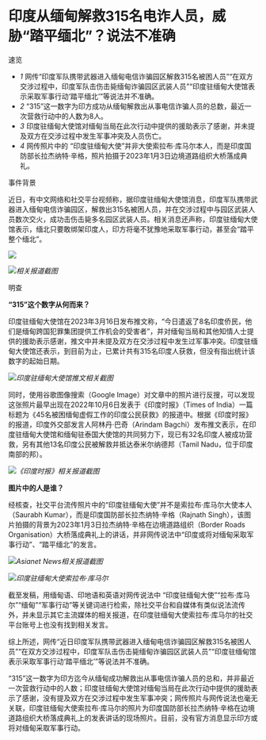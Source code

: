 # 印度从缅甸解救315名电诈人员，威胁“踏平缅北”？说法不准确

速览

  * _1_ 网传“印度军队携带武器进入缅甸电信诈骗园区解救315名被困人员”“在双方交涉过程中，印度军队击伤击毙缅甸诈骗园区武装人员”“印度驻缅甸大使馆表示采取军事行动‘踏平缅北’”等说法并不准确。
  * _2_ “315”这一数字为印方成功从缅甸解救出从事电信诈骗人员的总数，最近一次营救行动中的人数为8人。
  * _3_ 印度驻缅甸大使馆对缅甸当局在此次行动中提供的援助表示了感谢，并未提及双方在交涉过程中发生军事冲突及人员伤亡。
  * _4_ 网传照片中的 “印度驻缅甸大使”并非大使索拉布·库马尔本人，而是印度国防部长拉杰纳特·辛格，照片拍摄于2023年1月3日边境道路组织大桥落成典礼。

事件背景

近日，有中文网络和社交平台视频称，据印度驻缅甸大使馆消息，印度军队携带武器进入缅甸电信诈骗园区，解救出315名被困人员，并在交涉过程中与园区武装人员数次交火，成功击伤击毙多名园区武装人员。相关消息还声称，印度驻缅甸大使馆表示，缅北只要敢绑架印度人，印方将毫不犹豫地采取军事行动，甚至会“踏平整个缅北”。

![](https://inews.gtimg.com/news_bt/O17ctCdKRuPl6nxSZcqB-HibPconhyJKdAgzDsdEa3G10AA/1000)

![](https://inews.gtimg.com/news_bt/OphGTSCoU8hFsiunOZiFBFbKpv08Ns1hKMpknY-8jxUSMAA/1000)_相关报道截图_

明查

**“315”这个数字从何而来？**

印度驻缅甸大使馆在2023年3月16日发布推文称，“今日遣返了8名印度侨民，他们是缅甸跨国犯罪集团提供工作机会的受害者”，并对缅甸当局和其他知情人士提供的援助表示感谢，推文中并未提及双方在交涉过程中发生过军事冲突。印度驻缅甸大使馆还表示，到目前为止，已累计共有315名印度人获救，但没有指出统计该数字的起始日期。

![](https://inews.gtimg.com/news_bt/O48wcrLUzUOfuRNFM46umEm06IepknhJOv_I2_PbkViuAAA/1000)_印度驻缅甸大使馆推文相关截图_

同时，使用谷歌图像搜索（Google Image）对文章中的照片进行反搜，可以发现这张照片最早出现在2022年10月6日发表于《印度时报》（Times of
India）一篇标题为《45名被困缅甸虚假工作的印度公民获救》的报道中。根据《印度时报》的报道，印度外交部发言人阿林丹·巴奇（Arindam
Bagchi）发布推文表示，在印度驻缅甸大使馆和缅甸驻泰国大使馆的共同努力下，现已有32名印度人被成功营救，另有其他13名印度公民被解救并抵达泰米尔纳德邦（Tamil
Nadu，位于印度南部的邦）。

![](https://inews.gtimg.com/news_bt/OGFt_CuKbxuYkgjdDYHKk8uClrYMT3ej_hhmk14aIAAMEAA/1000)_《印度时报》相关报道截图_

**图片中的人是谁？**

经核查，社交平台流传照片中的“印度驻缅甸大使”并不是索拉布·库马尔大使本人（Saurabh Kumar），而是印度国防部长拉杰纳特·辛格（Rajnath
Singh），该图片拍摄的背景为2023年1月3日拉杰纳特·辛格在边境道路组织（Border Roads
Organisation）大桥落成典礼上的讲话，并非网传说法中“印度或将对缅甸采取军事行动”、“踏平缅北”的发言。

![](https://inews.gtimg.com/news_bt/Os7XdEq7lhsHOfvJYpqbdAnZpAerR4qBMM4yNN0UXBvX4AA/1000)_Asianet
News相关报道截图_

![](https://inews.gtimg.com/news_bt/OJ_6ZD7lPodldYZF-j6MVBuaZ7CrRJgjrPEz7rgJMb0jgAA/1000)_印度驻缅甸大使索拉布·库马尔_

截至发稿，用缅甸语、印地语和英语对网传说法中
“印度驻缅甸大使”“拉布·库马尔”“缅甸”“军事行动”等关键词进行检索，除社交平台和自媒体有类似说法流传外，并未显示其它主流媒体的相关报道，在印度驻缅甸大使索拉布·库马尔的社交平台账号上也没有找到相关发言。

综上所述，网传“近日印度军队携带武器进入缅甸电信诈骗园区解救315名被困人员”“在双方交涉过程中，印度军队击伤击毙缅甸诈骗园区武装人员”“印度驻缅甸馆表示采取军事行动‘踏平缅北’”等说法并不准确。

“315”这一数字为印方迄今从缅甸成功解救出从事电信诈骗人员的总和，并非最近一次营救行动中的人数；印度驻缅甸大使馆对缅甸当局在此次行动中提供的援助表示了感谢，没有提及双方在交涉过程中发生军事冲突；网传照片与网传说法也毫无关联，印度驻缅甸大使索拉布·库马尔的照片为印度国防部长拉杰纳特·辛格在边境道路组织大桥落成典礼上的发表讲话的现场照片。目前，没有官方消息显示印方或将对缅甸采取军事行动。

